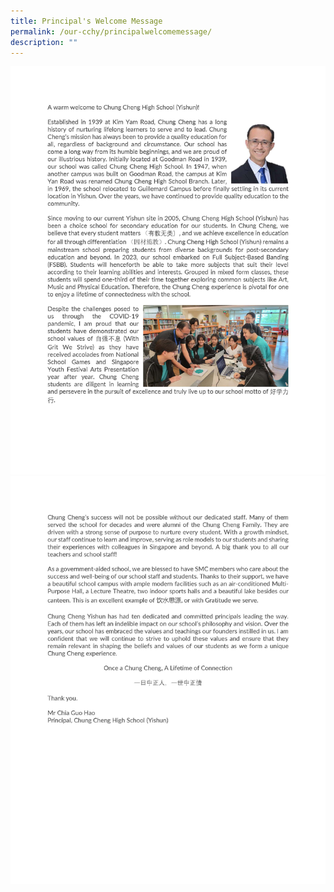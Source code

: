 ```yaml
---
title: Principal's Welcome Message
permalink: /our-cchy/principalwelcomemessage/
description: ""
---
```

![](/images/Our%20CCHY/Principal's%20Welcome%20Message/p's%20welcome%20message_page_1.jpg)![](/images/Our%20CCHY/Principal's%20Welcome%20Message/p's%20welcome%20message_page_2.jpg)